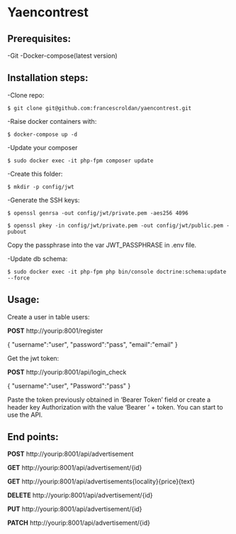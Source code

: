 # Yaencontrest

## Prerequisites:
-Git
-Docker-compose(latest version)

## Installation steps:

-Clone repo: 

`$ git clone git@github.com:francescroldan/yaencontrest.git`

-Raise docker containers with: 

`$ docker-compose up -d`

-Update your composer

`$ sudo docker exec -it php-fpm composer update`

-Create this folder: 

`$ mkdir -p config/jwt`

-Generate the SSH keys:

`$ openssl genrsa -out config/jwt/private.pem -aes256 4096`

`$ openssl pkey -in config/jwt/private.pem -out config/jwt/public.pem -pubout`

Copy the passphrase into the var JWT_PASSPHRASE in .env file.

-Update db schema:

`$ sudo docker exec -it php-fpm php bin/console doctrine:schema:update --force`
 
 
 
## Usage:

Create a user in table users:

**POST** http://yourip:8001/register

{
	"username":"user",
	"password":"pass",
	"email":"email"
}

Get the jwt token:

**POST** http://yourip:8001/api/login_check

{
	"username":"user",
	"Password":"pass"
}

Paste the token previously obtained in ‘Bearer Token’ field or create a header key Authorization with the value ‘Bearer ’ + token.
You can start to use the API.
 
## End points:

**POST**		http://yourip:8001/api/advertisement

**GET**		http://yourip:8001/api/advertisement/{id}

**GET**		http://yourip:8001/api/advertisements{locality}{price}{text}

**DELETE** 	http://yourip:8001/api/advertisement/{id}

**PUT**		http://yourip:8001/api/advertisement/{id}

**PATCH**		http://yourip:8001/api/advertisement/{id}


 
 


